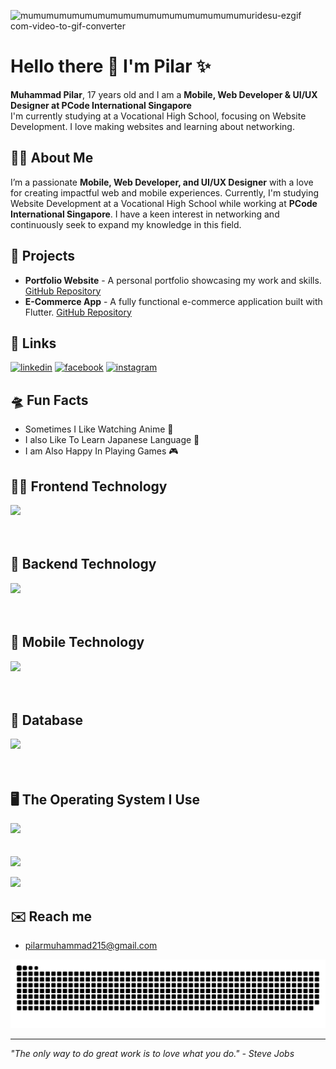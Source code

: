 ![mumumumumumumumumumumumumumumumumumuridesu-ezgif com-video-to-gif-converter](https://github.com/user-attachments/assets/14183f84-61a4-40e5-a50d-6b5d1e19b085)

# Hello there 👋 I'm Pilar ✨

**Muhammad Pilar**, 17 years old and I am a **Mobile, Web Developer & UI/UX Designer at PCode International Singapore**<br>
I'm currently studying at a Vocational High School, focusing on Website Development.
I love making websites and learning about networking.

## 👨‍💻 About Me
I’m a passionate **Mobile, Web Developer, and UI/UX Designer** with a love for creating impactful web and mobile experiences. Currently, I'm studying Website Development at a Vocational High School while working at **PCode International Singapore**. I have a keen interest in networking and continuously seek to expand my knowledge in this field.

## 🚀 Projects
- **Portfolio Website** - A personal portfolio showcasing my work and skills. [GitHub Repository](#)
- **E-Commerce App** - A fully functional e-commerce application built with Flutter. [GitHub Repository](#)

## 🔗 Links
[![linkedin](https://img.shields.io/badge/linkedin-0A66C2?style=for-the-badge&logo=linkedin&logoColor=white)](https://www.linkedin.com/)
[![facebook](https://img.shields.io/badge/facebook-1DA1F2?style=for-the-badge&logo=facebook&logoColor=white)](https://facebook.com/pilar)
[![instagram](https://img.shields.io/badge/instagram-F1B04C?style=for-the-badge&logo=instagram&logoColor=white)](https://www.instagram.com/flames.dart/)

## 🛸 Fun Facts
- Sometimes I Like Watching Anime 🎥
- I also Like To Learn Japanese Language 🎌
- I am Also Happy In Playing Games 🎮


## 🧑‍💻 Frontend Technology
[![](https://skillicons.dev/icons?i=html,css,js,php,react,nodejs,laravel,bootstrap,figma&perline=8)](https://skillicons.dev)
<br>
<br>
<br>
## 🦾 Backend Technology
[![](https://skillicons.dev/icons?i=js,php,py,nodejs,expressjs,tensorflow,firebase,c&perline=8)](https://skillicons.dev)
<br>
<br>
<br>
## 📱 Mobile Technology
[![](https://skillicons.dev/icons?i=dart,apple,swift,kotlin,tensorflow,flutter&perline=8)](https://skillicons.dev)
<br>
<br>
<br>
## 💾 Database
[![](https://skillicons.dev/icons?i=firebase,mysql,mongodb,laragon,laravelherd&perline=8)](https://skillicons.dev)
<br>
<br>
<br>
## 🖥 The Operating System I Use
[![](https://skillicons.dev/icons?i=apple,windows,linux&perline=8)](https://skillicons.dev)
<br>
<br>
<br>
![](https://komarev.com/ghpvc/?username=pilarbermanwebster2&label=Profile%20views&color=0e75b6&style=flat)

![](https://github-readme-stats.vercel.app/api/top-langs/?username=pilarbermanwebster2&layout=donut&theme=holi)

## ✉️ Reach me
- [pilarmuhammad215@gmail.com](mailto:pilarmuhammad215@gmail.com)

<picture>
  <source
    media="(prefers-color-scheme: dark)"
    srcset="https://raw.githubusercontent.com/platane/snk/output/github-contribution-grid-snake-dark.svg"
  />
  <source
    media="(prefers-color-scheme: light)"
    srcset="https://raw.githubusercontent.com/platane/snk/output/github-contribution-grid-snake.svg"
  />
  <img
    alt="github contribution grid snake animation"
    src="https://raw.githubusercontent.com/platane/snk/output/github-contribution-grid-snake.svg"
  />
</picture>

---

*"The only way to do great work is to love what you do." - Steve Jobs*
